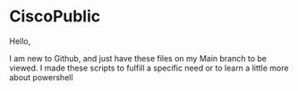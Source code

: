 # CiscoPublic

Hello, 

I am new to Github, and just have these files on my Main branch to be viewed. I made these scripts to fulfill a specific need 
or to learn a little more about powershell
